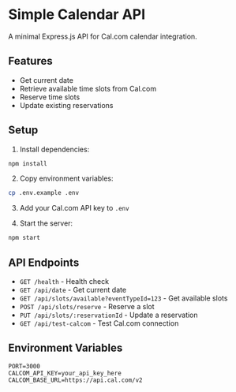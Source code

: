 # Simple Calendar API

A minimal Express.js API for Cal.com calendar integration.

## Features

- Get current date
- Retrieve available time slots from Cal.com
- Reserve time slots
- Update existing reservations

## Setup

1. Install dependencies:

```bash
npm install
```

2. Copy environment variables:

```bash
cp .env.example .env
```

3. Add your Cal.com API key to `.env`

4. Start the server:

```bash
npm start
```

## API Endpoints

- `GET /health` - Health check
- `GET /api/date` - Get current date
- `GET /api/slots/available?eventTypeId=123` - Get available slots
- `POST /api/slots/reserve` - Reserve a slot
- `PUT /api/slots/:reservationId` - Update a reservation
- `GET /api/test-calcom` - Test Cal.com connection

## Environment Variables

```
PORT=3000
CALCOM_API_KEY=your_api_key_here
CALCOM_BASE_URL=https://api.cal.com/v2
```
